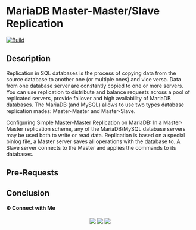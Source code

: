 # MariaDB Master-Master/Slave Replication


[![Build](https://travis-ci.org/joemccann/dillinger.svg?branch=master)](https://travis-ci.org/joemccann/dillinger)

## Description

Replication in SQL databases is the process of copying data from the source database to another one (or multiple ones) and vice versa. Data from one database server are constantly copied to one or more servers. You can use replication to distribute and balance requests  across a pool of replicated servers, provide failover and high availability of MariaDB databases. The  MariaDB (and MySQL) allows to use two types database replication mades: Master-Master and Master-Slave.

Configuring Simple Master-Master Replication on MariaDB:
In a Master-Master replication scheme, any of the MariaDB/MySQL database servers may be used both to write or read data. Replication is based on a special binlog file, a Master server saves all operations with the database to. A Slave server connects to the Master and applies the commands to its databases.

## Pre-Requests















































## Conclusion


#### ⚙️ Connect with Me

<p align="center">
<a href="mailto:jomyambattil@gmail.com"><img src="https://img.shields.io/badge/Gmail-D14836?style=for-the-badge&logo=gmail&logoColor=white"/></a>
<a href="https://www.linkedin.com/in/jomygeorge11"><img src="https://img.shields.io/badge/LinkedIn-0077B5?style=for-the-badge&logo=linkedin&logoColor=white"/></a> 
<a href="https://www.instagram.com/therealjomy"><img src="https://img.shields.io/badge/Instagram-E4405F?style=for-the-badge&logo=instagram&logoColor=white"/></a><br />
